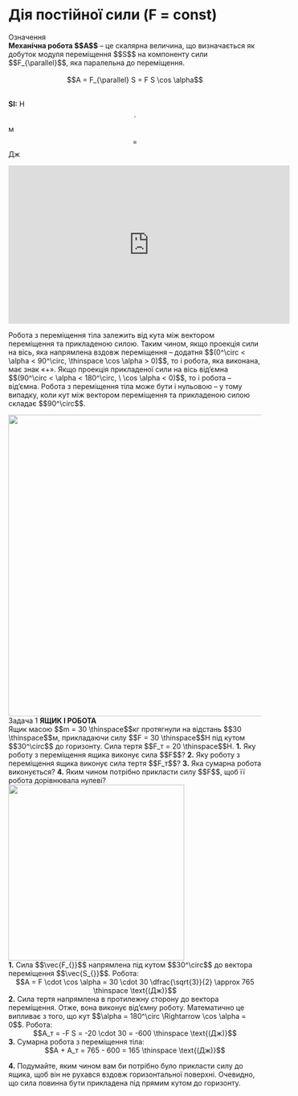 # Дiя постiйної сили (F = const)

<div class="eoz-wrap">
<span class="eoz">Означення</span>
<div class="eoz-text">
<span class="p1"><b>Механiчна робота $$A$$</b></span> – це скалярна величина, що визначається як добуток модуля перемiщення $$S$$ на компоненту сили $$F_{\parallel}$$, яка паралельна до перемiщення.

<br>
<br>

<center>$$A = F_{\parallel} S = F S \cos \alpha$$</center>

<br>

<span class="p1"><b>SI:</b></span> Н $$\cdot$$ м $$=$$ Дж
</div>
</div>

<div class="space"><div class="fluidMedia">
<iframe width="560" height="315" src="https://www.youtube.com/embed/8xWyuZsKhjw" frameborder="0" allowfullscreen></iframe>
</div>
<div class="popup">
</div></div>

<p class="p3"><div class="space">Робота з перемiщення тiла залежить вiд кута мiж вектором перемiщення та прикладеною силою. Таким чином, якщо проекцiя сили на вiсь, яка напрямлена вздовж перемiщення – додатня $$(0^\circ < \alpha < 90^\circ, \thinspace \cos \alpha > 0)$$, то i робота, яка виконана, має знак «+». Якщо проекцiя прикладеної сили на вiсь вiд’ємна $$(90^\circ < \alpha < 180^\circ, \ \cos \alpha < 0)$$, то i робота – вiд’ємна. Робота з перемiщення тiла може бути i нульовою – у тому випадку, коли кут мiж вектором перемiщення та прикладеною силою складає $$90^\circ$$.</div></p>

<div class="space"><img class="image" width="600"  src="https://rawgit.com/chudaol/ed-era-book-physics/master/images/chapter_7/2.png"></div>

<div class="task-wrap">
<span class="task">Задача 1</span> <b>ЯЩИК I РОБОТА</b>
<div class="task-text">
<div class="space">Ящик масою $$m = 30 \thinspace$$кг протягнули на вiдстань $$30 \thinspace$$м, прикладаючи силу $$F = 30 \thinspace$$Н пiд кутом $$30^\circ$$ до горизонту. Сила тертя $$F_т = 20 \thinspace$$Н. <b>1.</b> Яку роботу з перемiщення ящика виконує сила $$F$$? <b>2.</b> Яку роботу з перемiщення ящика виконує сила тертя $$F_т$$? <b>3.</b> Яка сумарна робота виконується? <b>4.</b> Яким чином потрiбно прикласти силу $$F$$, щоб її робота дорiвнювала нулеві?</div>

<div class="space"><img class="image" width="350"  src="https://rawgit.com/chudaol/ed-era-book-physics/master/images/chapter_7/3.png"></div>

<div class="space"><b>1.</b> Сила $$\vec{F_{}}$$ напрямлена пiд кутом $$30^\circ$$ до вектора перемiщення $$\vec{S_{}}$$. Робота:</div>

<div class="space" align="center">$$A = F \cdot \cos \alpha = 30 \cdot 30 \dfrac{\sqrt{3}}{2} \approx 765 \thinspace \text{(Дж)}$$</div>

<div class="space"><b>2.</b> Сила тертя напрямлена в протилежну сторону до вектора перемiщення. Отже, вона виконує вiд’ємну роботу. Математично це випливає з того, що кут $$\alpha = 180^\circ \Rightarrow \cos \alpha = 0$$. Робота:</div>

<div class="space" align="center">$$A_т = -F S = -20 \cdot 30 = -600 \thinspace \text{(Дж)}$$</div>

<div class="space"><b>3.</b> Сумарна робота з перемiщення тiла:</div>

<div class="space" align="center">$$A + A_т = 765 - 600 = 165 \thinspace \text{(Дж)}$$</div>

<b>4.</b> Подумайте, яким чином вам би потрiбно було прикласти силу до ящика, щоб вiн не рухався вздовж горизонтальної поверхнi. Очевидно, що сила повинна бути прикладена пiд прямим кутом до горизонту.